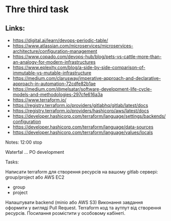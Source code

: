 # Thre third task

## Links:
- https://digital.ai/learn/devops-periodic-table/
- https://www.atlassian.com/microservices/microservices-architecture/configuration-management
- https://www.copado.com/devops-hub/blog/pets-vs-cattle-more-than-an-analogy-for-modern-infrastructures
- https://www.eplexity.com/blog/a-side-by-side-comparison-of-immutable-vs-mutable-infrastructure
- https://medium.com/clarusway/imperative-approach-and-declarative-approach-in-automation-72cdfe82b1ae
- https://medium.com/@melsatar/software-development-life-cycle-models-and-methodologies-297cfe616a3a
- https://www.terraform.io/
- https://registry.terraform.io/providers/gitlabhq/gitlab/latest/docs
- https://registry.terraform.io/providers/hashicorp/aws/latest/docs
- https://developer.hashicorp.com/terraform/language/settings/backends/configuration
- https://developer.hashicorp.com/terraform/language/data-sources
- https://developer.hashicorp.com/terraform/language/values/locals


Notes:
12:00 stop

Waterfal ... PO development

Tasks:

Написати terraform для створення ресурсів на вашому gitlab сервері: group/project або AWS EC2
- group
- project

Налаштувати backend (minio або AWS S3)
Виконання завдання оформити у вигляді Pull Request. 
Terraform код та аутпут від створення ресурсів. Посилання розмістити у особовому кабінеті.

